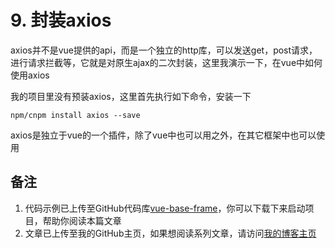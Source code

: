 # 9. 封装axios

axios并不是vue提供的api，而是一个独立的http库，可以发送get，post请求，进行请求拦截等，它就是对原生ajax的二次封装，这里我演示一下，在vue中如何使用axios

我的项目里没有预装axios，这里首先执行如下命令，安装一下
```
npm/cnpm install axios --save
```
axios是独立于vue的一个插件，除了vue中也可以用之外，在其它框架中也可以使用

## 备注
1. 代码示例已上传至GitHub代码库[vue-base-frame](https://github.com/darenone/vue-base-frame)，你可以下载下来启动项目，帮助你阅读本篇文章
2. 文章已上传至我的GitHub主页，如果想阅读系列文章，请访问[我的博客主页](https://darenone.github.io/zongqiang-bookmarks/)
<style>
    .page p, div, ol {
        font-size: 14px;
    }
</style>